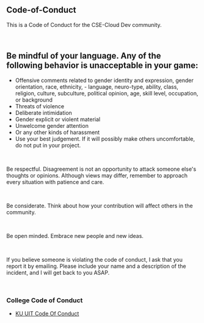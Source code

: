 ## Code-of-Conduct

This is a Code of Conduct for the CSE-Cloud Dev community.

<br>

## Be mindful of your language. Any of the following behavior is unacceptable in your game:

- Offensive comments related to gender identity and expression, gender orientation, race, ethnicity, - language, neuro-type, ability, class, religion, culture, subculture, political opinion, age, skill level, occupation, or background
- Threats of violence
- Deliberate intimidation
- Gender explicit or violent material
- Unwelcome gender attention
- Or any other kinds of harassment
- Use your best judgement. If it will possibly make others uncomfortable, do not put in your project.

<br>

Be respectful. Disagreement is not an opportunity to attack someone else's thoughts or opinions. Although views may differ, remember to approach every situation with patience and care.

<br>

Be considerate. Think about how your contribution will affect others in the community.

<br>

Be open minded. Embrace new people and new ideas.

<br>

If you believe someone is violating the code of conduct, I ask that you report it by emailing. Please include your name and a description of the incident, and I will get back to you ASAP.

<br>

### College Code of Conduct

- [KU UIT Code Of Conduct](https://services.ku.edu/TDClient/818/Portal/KB/ArticleDet?ID=21011)
